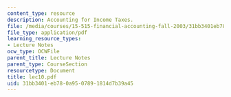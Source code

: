 ```yaml
---
content_type: resource
description: Accounting for Income Taxes.
file: /media/courses/15-515-financial-accounting-fall-2003/31bb3401eb780a9507891814d7b39a45_lec10.pdf
file_type: application/pdf
learning_resource_types:
- Lecture Notes
ocw_type: OCWFile
parent_title: Lecture Notes
parent_type: CourseSection
resourcetype: Document
title: lec10.pdf
uid: 31bb3401-eb78-0a95-0789-1814d7b39a45
---
```

